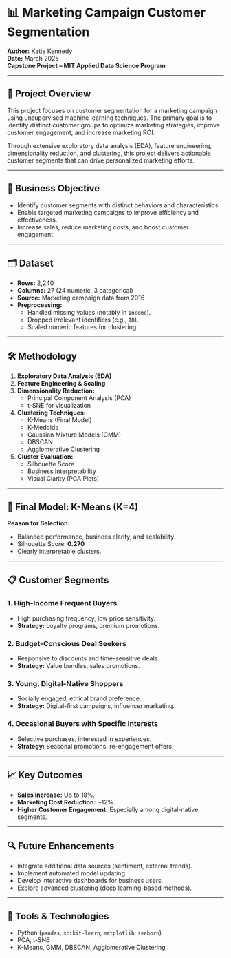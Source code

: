 # 📊 Marketing Campaign Customer Segmentation

**Author:** Katie Kennedy  
**Date:** March 2025  
**Capstone Project – MIT Applied Data Science Program**

---

## 📄 Project Overview

This project focuses on customer segmentation for a marketing campaign using unsupervised machine learning techniques. The primary goal is to identify distinct customer groups to optimize marketing strategies, improve customer engagement, and increase marketing ROI.

Through extensive exploratory data analysis (EDA), feature engineering, dimensionality reduction, and clustering, this project delivers actionable customer segments that can drive personalized marketing efforts.

---

## 🎯 Business Objective

- Identify customer segments with distinct behaviors and characteristics.
- Enable targeted marketing campaigns to improve efficiency and effectiveness.
- Increase sales, reduce marketing costs, and boost customer engagement.

---

## 🗂 Dataset

- **Rows:** 2,240  
- **Columns:** 27 (24 numeric, 3 categorical)  
- **Source:** Marketing campaign data from 2016  
- **Preprocessing:**
  - Handled missing values (notably in `Income`).
  - Dropped irrelevant identifiers (e.g., `ID`).
  - Scaled numeric features for clustering.

---

## 🛠️ Methodology

1. **Exploratory Data Analysis (EDA)**
2. **Feature Engineering & Scaling**
3. **Dimensionality Reduction:**  
   - Principal Component Analysis (PCA)  
   - t-SNE for visualization  
4. **Clustering Techniques:**
   - K-Means (Final Model)
   - K-Medoids
   - Gaussian Mixture Models (GMM)
   - DBSCAN
   - Agglomerative Clustering
5. **Cluster Evaluation:**
   - Silhouette Score
   - Business Interpretability
   - Visual Clarity (PCA Plots)

---

## 🚀 Final Model: K-Means (K=4)

**Reason for Selection:**
- Balanced performance, business clarity, and scalability.
- Silhouette Score: **0.270**
- Clearly interpretable clusters.

---

## 📋 Customer Segments

### 1. High-Income Frequent Buyers
- High purchasing frequency, low price sensitivity.
- **Strategy:** Loyalty programs, premium promotions.

### 2. Budget-Conscious Deal Seekers
- Responsive to discounts and time-sensitive deals.
- **Strategy:** Value bundles, sales promotions.

### 3. Young, Digital-Native Shoppers
- Socially engaged, ethical brand preference.
- **Strategy:** Digital-first campaigns, influencer marketing.

### 4. Occasional Buyers with Specific Interests
- Selective purchases, interested in experiences.
- **Strategy:** Seasonal promotions, re-engagement offers.

---

## 📈 Key Outcomes

- **Sales Increase:** Up to 18%.
- **Marketing Cost Reduction:** ~12%.
- **Higher Customer Engagement:** Especially among digital-native segments.

---

## 🔍 Future Enhancements

- Integrate additional data sources (sentiment, external trends).
- Implement automated model updating.
- Develop interactive dashboards for business users.
- Explore advanced clustering (deep learning-based methods).

---

## 📌 Tools & Technologies

- Python (`pandas`, `scikit-learn`, `matplotlib`, `seaborn`)
- PCA, t-SNE
- K-Means, GMM, DBSCAN, Agglomerative Clustering

